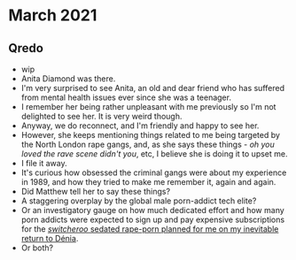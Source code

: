 # March 2021

## Qredo

- wip
- Anita Diamond was there.
- I'm very surprised to see Anita, an old and dear friend who has suffered from mental health issues ever since she was a teenager.
- I remember her being rather unpleasant with me previously so I'm not delighted to see her. It is very weird though.
- Anyway, we do reconnect, and I'm friendly and happy to see her.
- However, she keeps mentioning things related to me being targeted by the North London rape gangs, and, as she says these things - *oh you loved the rave scene didn't you*, etc, I believe she is doing it to upset me.
- I file it away.
- It's curious how obsessed the criminal gangs were about my experience in 1989, and how they tried to make me remember it, again and again.
- Did Matthew tell her to say these things?
- A staggering overplay by the global male porn-addict tech elite? 
- Or an investigatory gauge on how much dedicated effort and how many porn addicts were expected to sign up and pay expensive subscriptions for the [*switcheroo* sedated rape-porn planned for me on my inevitable return to Dénia](../../crimes/protagonists/vidal-sastre.md#four-distinct-men).
- Or both?
